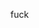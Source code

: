 <!---- 👋 Hi, I’m @RedIsGaming.
- 👀 I’m interested in Rust, Python and C#.
- 🌱 I’m currently learning Rust.
- 💞️ I’m looking to collaborate on something, DM me on DC instead.
- 📫 How to reach me: RedIsGaming#2705 on Discord.
--->
<!---
RedIsGaming/RedIsGaming is a ✨ special ✨ repository because its `README.md` (this file) appears on your GitHub profile.
You can click the Preview link to take a look at your changes.
--->
fuck
